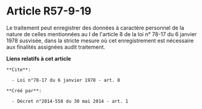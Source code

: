 # Article R57-9-19

Le traitement peut enregistrer des données à caractère personnel de la nature de celles mentionnées au I de l'article 8 de la
loi n° 78-17 du 6 janvier 1978 susvisée, dans la stricte mesure où cet enregistrement est nécessaire aux finalités assignées
audit traitement.

**Liens relatifs à cet article**

	**Cite**:

	  - Loi n°78-17 du 6 janvier 1978 - art. 8

	**Créé par**:

	  - Décret n°2014-558 du 30 mai 2014 - art. 1
